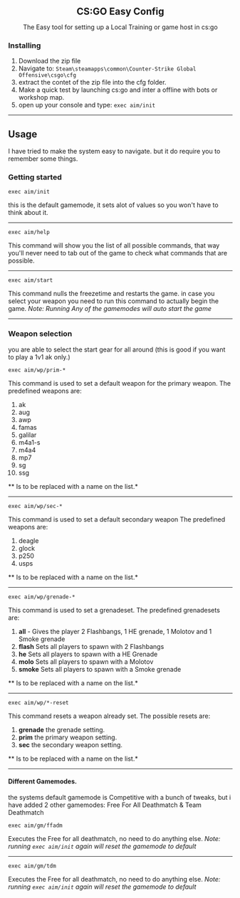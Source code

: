 <h2 align="center" style="margin:0; padding:0;">
CS:GO Easy Config
</h2>
<p align="center">
The Easy tool for setting up a Local Training or game host in cs:go
</p>

### Installing
1. Download the zip file
2. Navigate to: `Steam\steamapps\common\Counter-Strike Global Offensive\csgo\cfg`
3. extract the contet of the zip file into the cfg folder.
4. Make a quick test by launching cs:go and inter a offline with bots or workshop map.
5. open up your console and type: `exec aim/init`

------------
## Usage
I have tried to make the system easy to navigate. but it do require you to remember some things.

### Getting started
```
exec aim/init
```
this is the default gamemode, it sets alot of values so you won't have to think about it.

------------
```
exec aim/help
```
This command will show you the list of all possible commands, that way you'll never need to tab out of the game to check what commands that are possible.

------------
```
exec aim/start
```
This command nulls the freezetime and restarts the game.
in case you select your weapon you need to run this command to actually begin the game.
*Note: Running Any of the gamemodes will auto start the game*

------------
### Weapon selection
you are able to select the start gear for all around (this is good if you want to play a 1v1 ak only.)
```
exec aim/wp/prim-*
```
This command is used to set a default weapon for the primary weapon.
The predefined weapons are:
1. ak
2. aug
3. awp
4. famas
5. galilar
6. m4a1-s
7. m4a4
8. mp7
9. sg
10. ssg

** Is to be replaced with a name on the list.*

------------

```
exec aim/wp/sec-*
```
This command is used to set a default secondary weapon
The predefined weapons are:
1. deagle
2. glock
3. p250
4. usps

** Is to be replaced with a name on the list.*

------------
```
exec aim/wp/grenade-*
```
This command is used to set a grenadeset.
The predefined grenadesets are:
1. **all** - Gives the player 2 Flashbangs, 1 HE grenade, 1 Molotov and  1 Smoke grenade
2. **flash**
Sets all players to spawn with 2 Flashbangs
3. **he**
Sets all players to spawn with a HE Grenade
4. **molo**
Sets all players to spawn with a Molotov
5. **smoke**
Sets all players to spawn with a Smoke grenade

** Is to be replaced with a name on the list.*

------------
```
exec aim/wp/*-reset
```
This command resets a weapon already set.
The possible resets are:
1. **grenade**
   the grenade setting.
2. **prim**
  the primary weapon setting.
3. **sec**
  the secondary weapon setting.

** Is to be replaced with a name on the list.*

------------
#### Different Gamemodes.
the systems default gamemode is Competitive with a bunch of tweaks, but i have added 2 other gamemodes: Free For All Deathmatch & Team Deathmatch

```
exec aim/gm/ffadm
```
Executes the Free for all deathmatch, no need to do anything else.
*Note: running `exec aim/init` again will reset the gamemode to default*

------------
```
exec aim/gm/tdm
```
Executes the Free for all deathmatch, no need to do anything else.
*Note: running `exec aim/init` again will reset the gamemode to default*